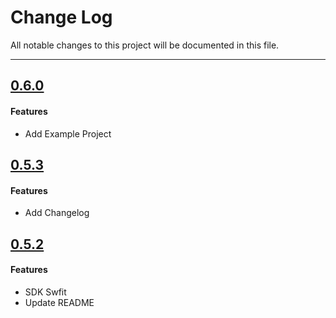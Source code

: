 # Change Log
All notable changes to this project will be documented in this file.

---
## [0.6.0](https://github.com/RecastAI/SDK-ios/releases/tag/0.6.0)

#### Features

* Add Example Project

## [0.5.3](https://github.com/RecastAI/SDK-ios/releases/tag/0.5.3)

#### Features

* Add Changelog

## [0.5.2](https://github.com/RecastAI/SDK-ios/releases/tag/0.5.2)

#### Features

* SDK Swfit
* Update README